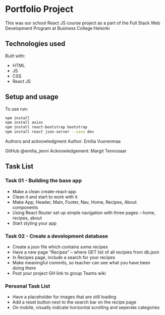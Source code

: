# Portfolio Project

This was our school React JS course project as a part of the Full Stack Web Development Program at Business College Helsinki

## Technologies used

Built with:

- HTML
- JS
- CSS
- React JS

## Setup and usage

To use run:

```bash
npm install
npm install axios
npm install react-bootstrap bootstrap
npm install react json-server --save dev
```

Authors and acknowledgment
Author:
Emilia Vuorenmaa

GitHub @emilia_jenni
Acknowledgement:
Margit Tennosaar

## Task List

### Task 01 - Building the base app

- Make a clean create-react-app
- Clean it and start to work with it
- Make App, Header, Main, Footer, Nav, Home, Recipes, About components
- Using React Router set up simple navigation with three pages – home, recipes, about
- Start styling your app

### Task 02 - Create a development database

- Create a json file which contains some recipes
- Have a new page “Recipes” – where GET list of all recipies from db.json
- In Recipes page, include a search for your recipes
- Make meaningful commits, so teacher can see what you have been doing there
- Post your project GH link to group Teams wiki

### Personal Task List

- Have a placeholder for images that are still loading
- Add a reset button next to the search bar on the recipe page
- On mobile, visually indicate horizontal scrolling and seperate categories
